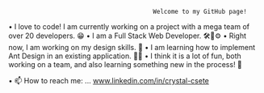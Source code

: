 
                                            Welcome to my GitHub page! 

• I love to code! I am currently working on a project with a mega team of over 20 developers. 😁
• I am a Full Stack Web Developer. 🛠🔧⚙
• Right now, I am working on my design skills. 🎨
• I am learning how to implement Ant Design in an existing application. 👩‍💻
• I think it is a lot of fun, both working on a team, and also learning something new in the process! 🤩

• 📫 How to reach me: ... www.linkedin.com/in/crystal-csete
